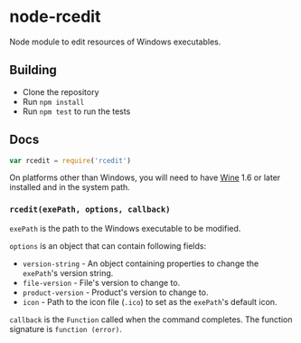 # node-rcedit

Node module to edit resources of Windows executables.

## Building

* Clone the repository
* Run `npm install`
* Run `npm test` to run the tests

## Docs

```js
var rcedit = require('rcedit')
```
On platforms other than Windows, you will need to have [Wine](http://winehq.org)
1.6 or later installed and in the system path.

### `rcedit(exePath, options, callback)`

`exePath` is the path to the Windows executable to be modified.

`options` is an object that can contain following fields:

* `version-string` - An object containing properties to change the `exePath`'s
  version string.
* `file-version` - File's version to change to.
* `product-version` - Product's version to change to.
* `icon` - Path to the icon file (`.ico`) to set as the `exePath`'s default icon.

`callback` is the `Function` called when the command completes. The function
signature is `function (error)`.

